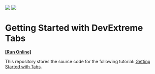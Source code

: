 <!-- default badges list -->
![](https://img.shields.io/endpoint?url=https://codecentral.devexpress.com/api/v1/VersionRange/505325275/21.2.4%2B)
[![](https://img.shields.io/badge/📖_How_to_use_DevExpress_Examples-e9f6fc?style=flat-square)](https://docs.devexpress.com/GeneralInformation/403183)
<!-- default badges end -->
# Getting Started with DevExtreme Tabs
<!-- run online -->
**[[Run Online]](https://codecentral.devexpress.com/505325275/)**
<!-- run online end -->

This repository stores the source code for the following tutorial: [Getting Started with Tabs](https://js.devexpress.com/Documentation/Guide/UI_Components/Tabs/Getting_Started_with_Tabs/).
